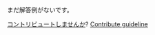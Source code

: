 
まだ解答例がないです。

[コントリビュートしませんか](https://github.com/BFEdev/BFE.dev-solutions/blob/main/problem/implement-math-sqrt_ja.md)?  [Contribute guideline](https://github.com/BFEdev/BFE.dev-solutions#how-to-contribute)
